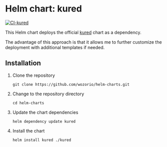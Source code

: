 # Helm chart: kured

[![CI-kured](https://github.com/wozorio/helm-charts/actions/workflows/ci-kured.yml/badge.svg)](https://github.com/wozorio/helm-charts/actions/workflows/ci-kured.yml)

This Helm chart deploys the official [kured](https://github.com/weaveworks/kured) chart as a dependency.

The advantage of this approach is that it allows me to further customize the deployment with additional templates if needed.

## Installation

1. Clone the repository
    ```
    git clone https://github.com/wozorio/helm-charts.git
    ```
1. Change to the repository directory
    ```
    cd helm-charts
    ```
1. Update the chart dependencies
    ```
    helm dependency update kured
    ```
1. Install the chart
    ```
    helm install kured ./kured
    ```
